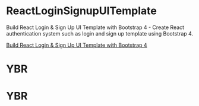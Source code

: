 # ReactLoginSignupUITemplate

Build React Login & Sign Up UI Template with Bootstrap 4 - Create React authentication system such as login and sign up template using Bootstrap 4.

[Build React Login & Sign Up UI Template with Bootstrap 4](https://www.positronx.io/build-react-login-sign-up-ui-template-with-bootstrap-4/)
# YBR
# YBR
